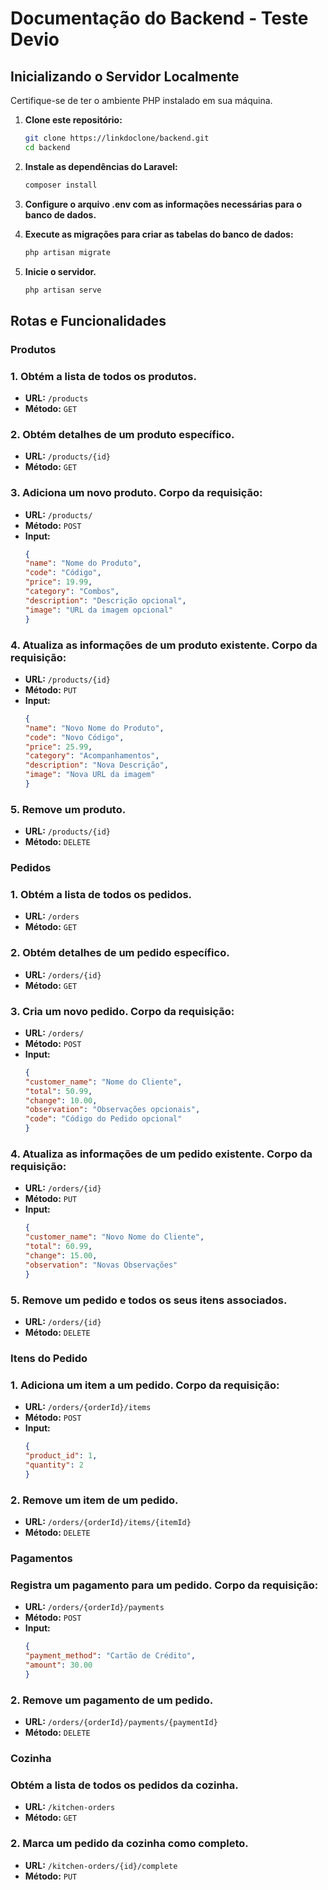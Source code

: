 # Documentação do Backend - Teste Devio

## Inicializando o Servidor Localmente

Certifique-se de ter o ambiente PHP instalado em sua máquina.

1. **Clone este repositório:**

   ```bash
   git clone https://linkdoclone/backend.git
   cd backend
   
2. **Instale as dependências do Laravel:**
    ```bash
    composer install
    
3. **Configure o arquivo .env com as informações necessárias para o banco de dados.**
   
4. **Execute as migrações para criar as tabelas do banco de dados:**
   ```bash
   php artisan migrate
   
5. **Inicie o servidor.**
   ```bash
   php artisan serve

## Rotas e Funcionalidades
### Produtos

### 1. Obtém a lista de todos os produtos.

- **URL:** `/products`
- **Método:** `GET`
  
### 2. Obtém detalhes de um produto específico.

- **URL:** `/products/{id}`
- **Método:** `GET`
  
### 3. Adiciona um novo produto. Corpo da requisição:

- **URL:** `/products/`
- **Método:** `POST`
- **Input:**
  ```json
  {
  "name": "Nome do Produto",
  "code": "Código",
  "price": 19.99,
  "category": "Combos",
  "description": "Descrição opcional",
  "image": "URL da imagem opcional"
  }
  ```

### 4. Atualiza as informações de um produto existente. Corpo da requisição:

- **URL:** `/products/{id}`
- **Método:** `PUT`
- **Input:**
  ```json
  {
  "name": "Novo Nome do Produto",
  "code": "Novo Código",
  "price": 25.99,
  "category": "Acompanhamentos",
  "description": "Nova Descrição",
  "image": "Nova URL da imagem"
  }
  ```
  
### 5. Remove um produto.

- **URL:** `/products/{id}`
- **Método:** `DELETE`

### Pedidos
### 1. Obtém a lista de todos os pedidos.

- **URL:** `/orders`
- **Método:** `GET`
  
### 2. Obtém detalhes de um pedido específico.

- **URL:** `/orders/{id}`
- **Método:** `GET`

### 3. Cria um novo pedido. Corpo da requisição:

- **URL:** `/orders/`
- **Método:** `POST`
- **Input:**
  ```json
  {
  "customer_name": "Nome do Cliente",
  "total": 50.99,
  "change": 10.00,
  "observation": "Observações opcionais",
  "code": "Código do Pedido opcional"
  }
  ```

### 4. Atualiza as informações de um pedido existente. Corpo da requisição:

- **URL:** `/orders/{id}`
- **Método:** `PUT`
- **Input:**
  ```json
  {
  "customer_name": "Novo Nome do Cliente",
  "total": 60.99,
  "change": 15.00,
  "observation": "Novas Observações"
  }
  ```

### 5. Remove um pedido e todos os seus itens associados.

- **URL:** `/orders/{id}`
- **Método:** `DELETE`

### Itens do Pedido
### 1. Adiciona um item a um pedido. Corpo da requisição:

- **URL:** `/orders/{orderId}/items`
- **Método:** `POST`
- **Input:**
  ```json
  {
  "product_id": 1,
  "quantity": 2
  }
  ```
  
### 2. Remove um item de um pedido.

- **URL:** `/orders/{orderId}/items/{itemId}`
- **Método:** `DELETE`

### Pagamentos
### Registra um pagamento para um pedido. Corpo da requisição:

- **URL:** `/orders/{orderId}/payments`
- **Método:** `POST`
- **Input:**
  ```json
  {
  "payment_method": "Cartão de Crédito",
  "amount": 30.00
  }
  ```
  
### 2. Remove um pagamento de um pedido.
- **URL:** `/orders/{orderId}/payments/{paymentId}`
- **Método:** `DELETE`

### Cozinha
### Obtém a lista de todos os pedidos da cozinha.

- **URL:** `/kitchen-orders`
- **Método:** `GET`
  
### 2. Marca um pedido da cozinha como completo.
- **URL:** `/kitchen-orders/{id}/complete`
- **Método:** `PUT`
  
  
